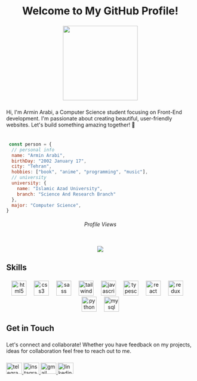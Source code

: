 <h1 align="center">Welcome to My GitHub Profile!</h1>

###

<div align="center">
  <img height="200" src="https://i.pinimg.com/originals/c2/93/88/c29388dc5b95279fb6c70441fc9d59e6.gif"  />
</div>

###

<p align="left">Hi, I'm Armin Arabi, a Computer Science student focusing on Front-End development. I'm passionate about creating beautiful, user-friendly websites. Let's build something amazing together! 🚀</p>

###

```javascript

 const person = {
  // personal info
  name: "Armin Arabi",
  birthDay: "2002 January 17",
  city: "Tehran",
  hobbies: ["book", "anime", "programming", "music"],
  // university
  university: {
    name: "Islamic Azad University",
    branch: "Science And Research Branch"
  },
  major: "Computer Science",
}

```

<h6 align="center">Profile Views</h6>

###

<br clear="both">

<div align="center">
  <img src="https://profile-counter.glitch.me/arminsts/count.svg?"  />
</div>

###

<h2 align="left">Skills</h2>

###

<div align="center">
  <img src="https://skillicons.dev/icons?i=html" height="40" alt="html5 logo"  />
  <img width="12" />
  <img src="https://skillicons.dev/icons?i=css" height="40" alt="css3 logo"  />
  <img width="12" />
  <img src="https://skillicons.dev/icons?i=sass" height="40" alt="sass logo"  />
  <img width="12" />
  <img src="https://skillicons.dev/icons?i=tailwind" height="40" alt="tailwindcss logo"  />
  <img width="12" />
  <img src="https://cdn.jsdelivr.net/gh/devicons/devicon/icons/javascript/javascript-original.svg" height="40" alt="javascript logo"  />
  <img width="12" />
  <img src="https://cdn.jsdelivr.net/gh/devicons/devicon/icons/typescript/typescript-original.svg" height="40" alt="typescript logo"  />
  <img width="12" />
  <img src="https://cdn.jsdelivr.net/gh/devicons/devicon/icons/react/react-original.svg" height="40" alt="react logo"  />
  <img width="12" />
  <img src="https://skillicons.dev/icons?i=redux" height="40" alt="redux logo"  />
  <img width="12" />
  <img src="https://skillicons.dev/icons?i=py" height="40" alt="python logo"  />
  <img width="12" />
  <img src="https://skillicons.dev/icons?i=mysql" height="40" alt="mysql logo"  />
</div>

###

<div align="left">
</div>

###

<h2 align="left">Get in Touch</h2>

###

<p align="left">Let's connect and collaborate! Whether you have feedback on my projects, ideas for collaboration feel free to reach out to me.</p>

###

<div align="left">
  <a href="https://t.me/arminsts" target="_blank">
    <img src="https://raw.githubusercontent.com/maurodesouza/profile-readme-generator/master/src/assets/icons/social/telegram/default.svg" width="42" height="30" alt="telegram logo"  />
  </a>
  <a href="https://instagram.com/arminsts" target="_blank">
    <img src="https://raw.githubusercontent.com/maurodesouza/profile-readme-generator/master/src/assets/icons/social/instagram/default.svg" width="42" height="30" alt="instagram logo"  />
  </a>
  <a href="mailto:arminwhocode@gmail.com" target="_blank">
    <img src="https://raw.githubusercontent.com/maurodesouza/profile-readme-generator/master/src/assets/icons/social/gmail/default.svg" width="42" height="30" alt="gmail logo"  />
  </a>
  <a href="https://www.linkedin.com/in/arminsts" target="_blank">
    <img src="https://raw.githubusercontent.com/maurodesouza/profile-readme-generator/master/src/assets/icons/social/linkedin/default.svg" width="42" height="30" alt="linkedin logo"  />
  </a>
</div>

###
